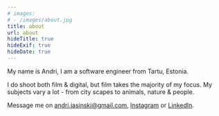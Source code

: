 ```yaml
---
# images:
# - /images/about.jpg
title: about
url: about
hideTitle: true
hideExif: true
hideDate: true
---
```


My name is Andri, I am a software engineer from Tartu, Estonia. 

I do shoot both film & digital, but film takes the majority of my focus. My subjects vary a lot - from city scapes to animals, nature & people.

Message me on andri.jasinski@gmail.com, [Instagram](https://www.lomography.com/homes/andrijasinski) or [LinkedIn](https://www.linkedin.com/in/andri-jasinski).
